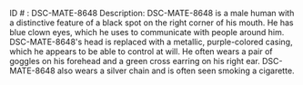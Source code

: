 ID # : DSC-MATE-8648
Description: DSC-MATE-8648 is a male human with a distinctive feature of a black spot on the right corner of his mouth. He has blue clown eyes, which he uses to communicate with people around him. DSC-MATE-8648's head is replaced with a metallic, purple-colored casing, which he appears to be able to control at will. He often wears a pair of goggles on his forehead and a green cross earring on his right ear. DSC-MATE-8648 also wears a silver chain and is often seen smoking a cigarette.